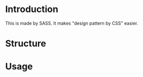 Introduction
=================

This is made by SASS. It makes "design pattern by CSS" easier.

Structure
=================

Usage
=================
